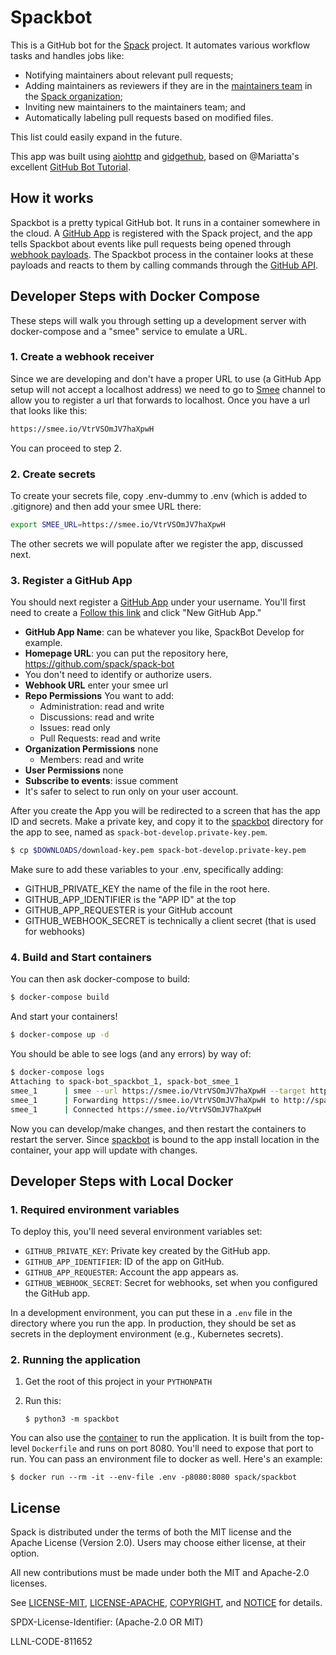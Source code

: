# Spackbot

This is a GitHub bot for the [Spack](https://github.com/spack/spack)
project. It automates various workflow tasks and handles jobs like:

* Notifying maintainers about relevant pull requests;
* Adding maintainers as reviewers if they are in the
  [maintainers team](https://github.com/orgs/spack/teams/maintainers) in the
  [Spack organization](https://github.com/spack);
* Inviting new maintainers to the maintainers team; and
* Automatically labeling pull requests based on modified files.

This list could easily expand in the future.

This app was built using [aiohttp](https://github.com/aio-libs/aiohttp) and
[gidgethub](https://github.com/brettcannon/gidgethub), based on @Mariatta's
excellent
[GitHub Bot Tutorial](https://github-bot-tutorial.readthedocs.io/en/latest/).

## How it works

Spackbot is a pretty typical GitHub bot. It runs in a container somewhere in
the cloud. A
[GitHub App](https://docs.github.com/en/developers/apps/about-apps) is
registered with the Spack project, and the app tells Spackbot about events like
pull requests being opened through
[webhook payloads](https://docs.github.com/en/developers/webhooks-and-events/webhook-events-and-payloads).
The Spackbot process in the container looks at these payloads and reacts to
them by calling commands through the
[GitHub API](https://docs.github.com/en/rest).

## Developer Steps with Docker Compose

These steps will walk you through setting up a development server with docker-compose
and a "smee" service to emulate a URL.

### 1. Create a webhook receiver

Since we are developing and don't have a proper URL to use (a GitHub App setup
will not accept a localhost address) we need to go to [Smee](https://docs.github.com/en/developers/apps/getting-started-with-apps/setting-up-your-development-environment-to-create-a-github-app#step-1-start-a-new-smee-channel) channel to allow you to register a url that forwards
to localhost. Once you have a url that looks like this:

```bash
https://smee.io/VtrVSOmJV7haXpwH
```

You can proceed to step 2.

### 2. Create secrets

To create your secrets file, copy .env-dummy to .env (which is added to .gitignore)
and then add your smee URL there:

```bash
export SMEE_URL=https://smee.io/VtrVSOmJV7haXpwH
```

The other secrets we will populate after we register the app, discussed next.

### 3. Register a GitHub App

You should next register a [GitHub App](https://github.com/settings/apps) under your username.
You'll first need to create a  [Follow this link](https://github.com/settings/apps) and click "New GitHub App."

 - **GitHub App Name**: can be whatever you like, SpackBot Develop for example.
 - **Homepage URL**: you can put the repository here, https://github.com/spack/spack-bot
 - You don't need to identify or authorize users.
 - **Webhook URL** enter your smee url
 - **Repo Permissions** You want to add:
   - Administration: read and write
   - Discussions: read and write
   - Issues: read only
   - Pull Requests: read and write
 - **Organization Permissions** none
   - Members: read and write
 - **User Permissions** none
 - **Subscribe to events**: issue comment
 - It's safer to select to run only on your user account.
 
After you create the App you will be redirected to a screen that has the app ID and
secrets. Make a private key, and copy it to the [spackbot](spackbot) directory
for the app to see, named as `spack-bot-develop.private-key.pem`.

```bash
$ cp $DOWNLOADS/download-key.pem spack-bot-develop.private-key.pem
```

Make sure to add these variables to your .env, specifically adding:

 - GITHUB_PRIVATE_KEY the name of the file in the root here.
 - GITHUB_APP_IDENTIFIER is the "APP ID" at the top
 - GITHUB_APP_REQUESTER is your GitHub account
 - GITHUB_WEBHOOK_SECRET is technically a client secret (that is used for webhooks)


### 4. Build and Start containers

You can then ask docker-compose to build:

```bash
$ docker-compose build
```

And start your containers!

```bash
$ docker-compose up -d
```

You should be able to see logs (and any errors) by way of:

```bash
$ docker-compose logs
Attaching to spack-bot_spackbot_1, spack-bot_smee_1
smee_1      | smee --url https://smee.io/VtrVSOmJV7haXpwH --target http://spackbot --port 8080
smee_1      | Forwarding https://smee.io/VtrVSOmJV7haXpwH to http://spackbot
smee_1      | Connected https://smee.io/VtrVSOmJV7haXpwH
```
Now you can develop/make changes, and then restart the containers to restart the
server. Since [spackbot](spackbot) is bound to the app install location in the container,
your app will update with changes.


## Developer Steps with Local Docker

### 1. Required environment variables

To deploy this, you'll need several environment variables set:

* `GITHUB_PRIVATE_KEY`: Private key created by the GitHub app.
* `GITHUB_APP_IDENTIFIER`: ID of the app on GitHub.
* `GITHUB_APP_REQUESTER`: Account the app appears as.
* `GITHUB_WEBHOOK_SECRET`: Secret for webhooks, set when you configured the
  GitHub app.

In a development environment, you can put these in a `.env` file in the
directory where you run the app. In production, they should be set as
secrets in the deployment environment (e.g., Kubernetes secrets).

### 2. Running the application

1. Get the root of this project in your `PYTHONPATH`
2. Run this:

   ```console
   $ python3 -m spackbot
   ```

You can also use the [container](https://hub.docker.com/r/spack/spackbot) to
run the application. It is built from the top-level `Dockerfile` and runs on
port 8080. You'll need to expose that port to run. You can pass an environment
file to docker as well. Here's an example:

```console
$ docker run --rm -it --env-file .env -p8080:8080 spack/spackbot
```

## License

Spack is distributed under the terms of both the MIT license and the
Apache License (Version 2.0). Users may choose either license, at their
option.

All new contributions must be made under both the MIT and Apache-2.0
licenses.

See [LICENSE-MIT](https://github.com/spack/spack-bot/blob/master/LICENSE-MIT),
[LICENSE-APACHE](https://github.com/spack/spack-bot/blob/master/LICENSE-APACHE),
[COPYRIGHT](https://github.com/spack/spack-bot/blob/master/COPYRIGHT), and
[NOTICE](https://github.com/spack/spack-bot/blob/master/NOTICE) for details.

SPDX-License-Identifier: (Apache-2.0 OR MIT)

LLNL-CODE-811652
